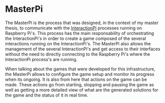 # MasterPi

The MasterPi is the process that was designed, in the context of my master thesis, to communicate with the [InteractionPi]() processes running on Raspberry Pi's. This process has the main responsability of orchestrating the InteractionPi's in order to create a game composed of the several interactions running on the InteractionPi's. The MasterPi also allows the management of the several InteractionPi's and get access to their interfaces without the need to directly connecting to the Raspberry Pi's where the InteractionPi process's are running.

When talking about the games that were developed for this infrastructure, the MasterPi allows to configure the game setup and monitor its progress when its ongoing. It is also from here that actions on the game can be made. These actions go from starting, stopping and pausing the game as well as getting a more detailed view of what are the generated solutions for the game and the status of it in real time.